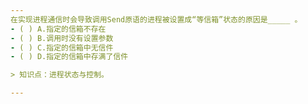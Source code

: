 ```yaml
---
在实现进程通信时会导致调用Send原语的进程被设置成“等信箱”状态的原因是_____ 。
- ( ) A.指定的信箱不存在 
- ( ) B.调用时没有设置参数 
- ( ) C.指定的信箱中无信件 
- ( ) D.指定的信箱中存满了信件

> 知识点：进程状态与控制。

---
```

